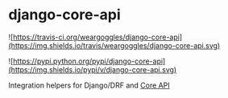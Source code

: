 # django-core-api

![https://travis-ci.org/weargoggles/django-core-api](https://img.shields.io/travis/weargoggles/django-core-api.svg)

![https://pypi.python.org/pypi/django-core-api](https://img.shields.io/pypi/v/django-core-api.svg)

Integration helpers for Django/DRF and [Core API](http://www.coreapi.org)
